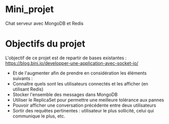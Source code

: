 # Mini_projet 
Chat serveur avec MongoDB et Redis 

# Objectifs du projet 
L'objectif de ce projet est de repartir de bases existantes : 
https://blog.bini.io/developper-une-application-avec-socket-io/
- Et de l'augmenter afin de prendre en considération les éléments suivants : 
- Connaître quels sont les utilisateurs connectés et les afficher (en utilisant Redis)
- Stocker l'ensemble des messages dans MongoDB
- Utiliser le ReplicaSet pour permettre une meilleure tolérance aux pannes
- Pouvoir afficher une conversation précédente entre deux utilisateurs
- Sortir des requêtes pertinentes : utilisateur le plus sollicité, celui qui communique le plus, etc.
